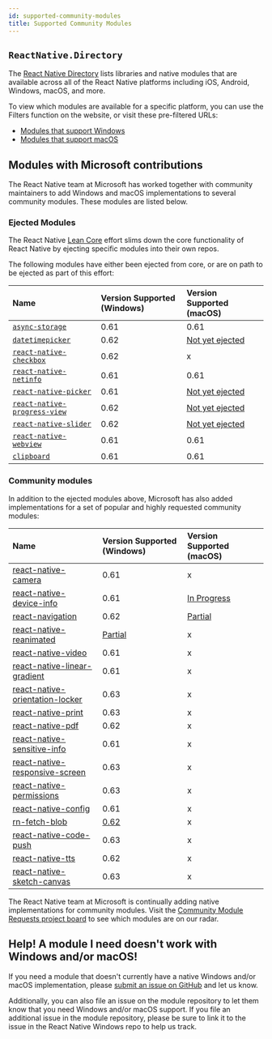 ```yaml
---
id: supported-community-modules
title: Supported Community Modules
---
```


## `ReactNative.Directory`

The [React Native Directory](https://reactnative.directory/) lists libraries and native modules that are available across all of the React Native platforms including iOS, Android, Windows, macOS, and more. 

To view which modules are available for a specific platform, you can use the Filters function on the website, or visit these pre-filtered URLs:

- [Modules that support Windows](https://reactnative.directory/?windows=true)
- [Modules that support macOS](https://reactnative.directory/?macos=true)

## Modules with Microsoft contributions

The React Native team at Microsoft has worked together with community maintainers to add Windows and macOS implementations to several community modules. These modules are listed below.

### Ejected Modules

The React Native [Lean Core](https://github.com/facebook/react-native/issues/23313) effort slims down the core functionality of React Native by ejecting specific modules into their own repos. 

The following modules have either been ejected from core, or are on path to be ejected as part of this effort:

| Name | Version Supported (Windows) | Version Supported (macOS) |
|:-|:-|:-|
| <ins>[`async-storage`](https://github.com/react-native-community/async-storage)</ins> | 0.61 | 0.61 |
| <ins>[`datetimepicker`](https://github.com/react-native-community/datetimepicker)</ins> | 0.62 | [Not yet ejected](https://github.com/microsoft/react-native-macos/issues/389) |
| <ins>[`react-native-checkbox`](https://github.com/react-native-community/react-native-checkbox)</ins> | 0.62 | x |
| <ins>[`react-native-netinfo`](https://www.github.com/react-native-community/react-native-netinfo)</ins> | 0.61 | 0.61 |
| <ins>[`react-native-picker`](https://github.com/react-native-community/react-native-picker)</ins> | 0.61 | [Not yet ejected](https://github.com/microsoft/react-native-macos/issues/395) |
| <ins>[`react-native-progress-view`](https://github.com/react-native-community/progress-view)</ins> | 0.62 | [Not yet ejected](https://github.com/microsoft/react-native-macos/issues/391) |
| <ins>[`react-native-slider`](https://github.com/react-native-community/react-native-slider)</ins> | 0.62 | [Not yet ejected](https://github.com/microsoft/react-native-macos/issues/394) |
| <ins>[`react-native-webview`](https://www.github.com/react-native-community/react-native-webview)</ins> | 0.61 | 0.61 |
| <ins>[`clipboard`](https://www.github.com/react-native-community/clipboard)</ins> | 0.61 | 0.61 |

### Community modules

In addition to the ejected modules above, Microsoft has also added implementations for a set of popular and highly requested community modules:

| Name | Version Supported (Windows) | Version Supported (macOS) |
|:-|:-|:-|
| <ins>[react-native-camera](https://www.github.com/react-native-community/react-native-camera)</ins> | 0.61 | x |
| <ins>[react-native-device-info](https://www.github.com/react-native-community/react-native-device-info)</ins> | 0.61 | [In Progress](https://github.com/react-native-community/react-native-device-info/pull/1057) |
| <ins>[react-navigation](https://github.com/react-navigation/react-navigation)</ins> | 0.62 | [Partial](https://github.com/react-navigation/react-navigation/pull/8570) |
| <ins>[react-native-reanimated](https://github.com/software-mansion/react-native-reanimated)</ins> | [Partial](https://github.com/microsoft/react-native-windows/issues/4151) | x |
| <ins>[react-native-video](https://www.github.com/react-native-community/react-native-video)</ins> | 0.61 | x |
| <ins>[react-native-linear-gradient](https://www.github.com/react-native-community/react-native-linear-gradient)</ins> | 0.61 | x |
| <ins>[react-native-orientation-locker](https://github.com/wonday/react-native-orientation-locker)</ins> | 0.63 | x |
| <ins>[react-native-print](https://github.com/christopherdro/react-native-print)</ins> | 0.63 | x |
| <ins>[react-native-pdf](https://github.com/wonday/react-native-pdf)</ins> | 0.62 | x |
| <ins>[react-native-sensitive-info](https://github.com/mCodex/react-native-sensitive-info)</ins> | 0.61 | x |
| <ins>[react-native-responsive-screen](https://github.com/marudy/react-native-responsive-screen)</ins> | 0.63 | x |
| <ins>[react-native-permissions](https://github.com/react-native-community/react-native-permissions)</ins> | 0.63 | x |
| <ins>[react-native-config](https://github.com/luggit/react-native-config)</ins> | 0.61 | x |
| <ins>[rn-fetch-blob](https://github.com/joltup/rn-fetch-blob)</ins> | [0.62](https://github.com/joltup/rn-fetch-blob/pull/701) | x |
| <ins>[react-native-code-push](https://github.com/Microsoft/react-native-code-push)</ins> | 0.63 | x |
| <ins>[react-native-tts](https://github.com/ak1394/react-native-tts)</ins> | 0.62 | x |
| <ins>[react-native-sketch-canvas](https://github.com/creambyemute/react-native-sketch-canvas)</ins> | 0.63 | x |


The React Native team at Microsoft is continually adding native implementations for community modules. Visit the [Community Module Requests project board](https://github.com/microsoft/react-native-windows/projects/23) to see which modules are on our radar.

## Help! A module I need doesn't work with Windows and/or macOS!

If you need a module that doesn't currently have a native Windows and/or macOS implementation, please [submit an issue on GitHub](https://github.com/microsoft/react-native-windows/issues/new/choose) and let us know.

Additionally, you can also file an issue on the module repository to let them know that you need Windows and/or macOS support. If you file an additional issue in the module repository, please be sure to link it to the issue in the React Native Windows repo to help us track.
